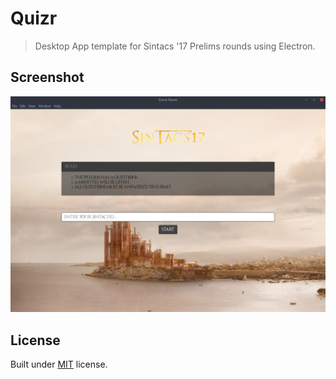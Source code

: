 # Quizr

> Desktop App template for Sintacs '17 Prelims rounds using Electron.


## Screenshot

![](./screenshot.png)

## License

Built under [MIT](./LICENSE) license.
